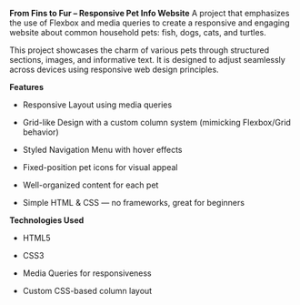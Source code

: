 **From Fins to Fur – Responsive Pet Info Website**
A project that emphasizes the use of Flexbox and media queries to create a responsive and engaging website about common household pets: fish, dogs, cats, and turtles.

This project showcases the charm of various pets through structured sections, images, and informative text. It is designed to adjust seamlessly across devices using responsive web design principles.

**Features**
- Responsive Layout using media queries

- Grid-like Design with a custom column system (mimicking Flexbox/Grid behavior)

- Styled Navigation Menu with hover effects

- Fixed-position pet icons for visual appeal

- Well-organized content for each pet

- Simple HTML & CSS — no frameworks, great for beginners

**Technologies Used**
- HTML5

- CSS3

- Media Queries for responsiveness

- Custom CSS-based column layout
  
